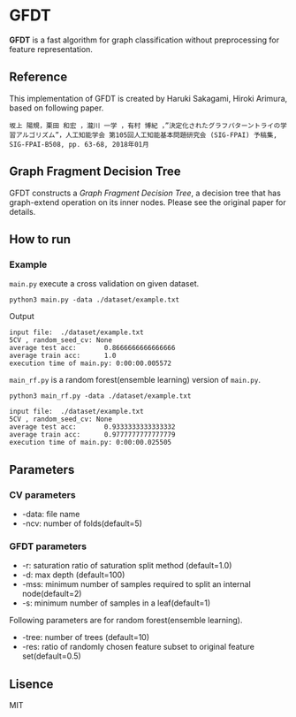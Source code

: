 # GFDT
**GFDT** is a fast algorithm for graph classification without preprocessing for feature representation. 

## Reference
This implementation of GFDT is created by Haruki Sakagami, Hiroki Arimura, based on following paper.

 `坂上 陽規，栗田 和宏 ，瀧川 一学 ，有村 博紀 ，”決定化されたグラフパターントライの学習アルゴリズム”，人工知能学会 第105回人工知能基本問題研究会 (SIG-FPAI) 予稿集, SIG-FPAI-B508, pp. 63-68, 2018年01月`

## Graph Fragment Decision Tree
GFDT constructs a _Graph Fragment Decision Tree_, a decision tree that has graph-extend operation on its inner nodes.
Please see the original paper for details.

## How to run
### Example

`main.py` execute a cross validation on given dataset.  

`python3 main.py -data ./dataset/example.txt`

Output
```
input file:  ./dataset/example.txt
5CV , random_seed_cv: None
average test acc:       0.8666666666666666
average train acc:      1.0
execution time of main.py: 0:00:00.005572
```

`main_rf.py` is a random forest(ensemble learning) version of `main.py`.

`python3 main_rf.py -data ./dataset/example.txt`
```
input file:  ./dataset/example.txt
5CV , random_seed_cv: None
average test acc:       0.9333333333333332
average train acc:      0.9777777777777779
execution time of main.py: 0:00:00.025505
```
## Parameters

### CV parameters

- -data: file name
- -ncv: number of folds(default=5)


### GFDT parameters

- -r: saturation ratio of saturation split method (default=1.0)
- -d: max depth (default=100)
- -mss: minimum number of samples required to split an internal node(default=2)
- -s: minimum number of samples in a leaf(default=1)

Following parameters are for random forest(ensemble learning).

- -tree: number of trees (default=10)
- -res: ratio of randomly chosen feature subset to original feature set(default=0.5)



## Lisence
MIT